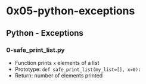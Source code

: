 # 0x05-python-exceptions

## Python - Exceptions
### 0-safe_print_list.py
* Function prints `x` elements of a list
* Prototype: `def safe_print_list(my_list=[], x=0):`
* Return: number of elements printed
